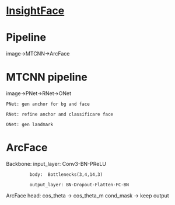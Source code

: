 # [InsightFace](https://github.com/deepinsight/insightface)

# Pipeline

image->MTCNN->ArcFace

# MTCNN pipeline
 
image->PNet->RNet->ONet

    PNet: gen anchor for bg and face
    
    RNet: refine anchor and classificare face
    
    ONet: gen landmark
    
# ArcFace

   Backbone: input_layer: Conv3-BN-PReLU
               
             body:  Bottlenecks(3,4,14,3)
             
             output_layer: BN-Dropout-Flatten-FC-BN
             
   ArcFace head: cos_theta -> cos_theta_m
                 cond_mask -> keep
                 output
